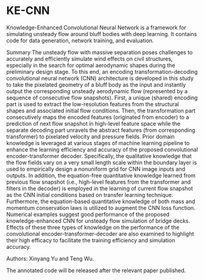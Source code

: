 # KE-CNN
Knowledge-Enhanced Convolutional Neural Network is a framework for simulating unsteady flow around bluff bodies with deep learning. 
It contains code for data generation, network training, and evaluation. 

Summary
The unsteady flow with massive separation poses challenges to accurately and efficiently simulate wind effects on civil structures, especially in the search for optimal aerodynamic shapes during the preliminary design stage. To this end, an encoding transformation-decoding convolutional neural network (CNN) architecture is developed in this study to take the pixelated geometry of a bluff body as the input and instantly output the corresponding unsteady aerodynamic flow (represented by a sequence of consecutive flow snapshots). First, a unique (shared) encoding part is used to extract the low-resolution features from the structural shapes and associated initial flow conditions. Then, the transformation part consecutively maps the encoded features (originated from encoder) to a prediction of next flow snapshot in high-level feature space while the separate decoding part unravels the abstract features (from corresponding transformer) to pixelated velocity and pressure fields. Prior domain knowledge is leveraged at various stages of machine learning pipeline to enhance the learning efficiency and accuracy of the proposed convolutional encoder-transformer decoder. Specifically, the qualitative knowledge that the flow fields vary on a very small length scale within the boundary layer is used to empirically design a nonuniform grid for CNN image inputs and outputs. In addition, the equation-free quantitative knowledge learned from previous flow snapshot (i.e., high-level features from the transformer and filters in the decoder) is employed in the learning of current flow snapshot as the CNN initial conditions based on transfer learning technique. Furthermore, the equation-based quantitative knowledge of both mass and momentum conservation laws is utilized to augment the CNN loss function. Numerical examples suggest good performance of the proposed knowledge-enhanced CNN for unsteady flow simulation of bridge decks. Effects of these three types of knowledge on the performance of the convolutional encoder-transformer-decoder are also examined to highlight their high efficacy to facilitate the training efficiency and simulation accuracy.

Authors: Xinyang Yu and Teng Wu.

The annotated code will be released after the relevant paper published.
